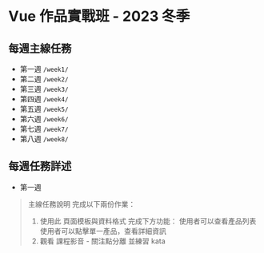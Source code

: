 # Vue 作品實戰班 - 2023 冬季

## 每週主線任務
- 第一週 ```/week1/```
- 第二週 ```/week2/```
- 第三週 ```/week3/```
- 第四週 ```/week4/```
- 第五週 ```/week5/```
- 第六週 ```/week6/```
- 第七週 ```/week7/```
- 第八週 ```/week8/```

## 每週任務詳述
* 第一週
> 主線任務說明 完成以下兩份作業：
> 1. 使用此 頁面模板與資料格式 完成下方功能：
> 使用者可以查看產品列表
> 使用者可以點擊單一產品，查看詳細資訊
> 2. 觀看 課程影音 - 關注點分離 並練習 kata

